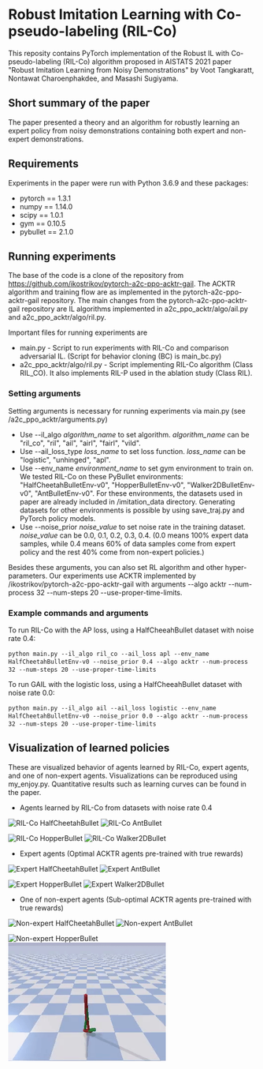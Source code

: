 # Robust Imitation Learning with Co-pseudo-labeling (RIL-Co)
This reposity contains PyTorch implementation of the Robust IL with Co-pseudo-labeling (RIL-Co) algorithm proposed in AISTATS 2021 paper "Robust Imitation Learning from Noisy Demonstrations" by Voot Tangkaratt, Nontawat Charoenphakdee, and Masashi Sugiyama. 

## Short summary of the paper
The paper presented a theory and an algorithm for robustly learning an expert policy from noisy demonstrations containing both expert and non-expert demonstrations. 

## Requirements
Experiments in the paper were run with Python 3.6.9 and these packages:
* pytorch == 1.3.1
* numpy == 1.14.0
* scipy == 1.0.1
* gym == 0.10.5
* pybullet == 2.1.0

## Running experiments
The base of the code is a clone of the repository from https://github.com/ikostrikov/pytorch-a2c-ppo-acktr-gail. 
The ACKTR algorithm and training flow are as implemented in the pytorch-a2c-ppo-acktr-gail repository. 
The main changes from the pytorch-a2c-ppo-acktr-gail repository are IL algorithms implemented in a2c_ppo_acktr/algo/ail.py and a2c_ppo_acktr/algo/ril.py.

Important files for running experiments are 
* main.py - Script to run experiments with RIL-Co and comparison adversarial IL. (Script for behavior cloning (BC) is main_bc.py)
* a2c_ppo_acktr/algo/ril.py - Script implementing RIL-Co algorithm (Class RIL_CO). It also implements RIL-P used in the ablation study (Class RIL).

### Setting arguments
Setting arguments is necessary for running experiments via main.py (see /a2c_ppo_acktr/arguments.py)

* Use --il_algo *algorithm_name* to set algorithm. *algorithm_name* can be "ril_co", "ril", "ail", "airl", "fairl", "vild".
* Use --ail_loss_type *loss_name* to set loss function. *loss_name* can be "logistic", "unhinged", "apl".
* Use --env_name *environment_name* to set gym environment to train on. We tested RIL-Co on these PyBullet environments: "HalfCheetahBulletEnv-v0", "HopperBulletEnv-v0", "Walker2DBulletEnv-v0", "AntBulletEnv-v0". For these environments, the datasets used in paper are already included in /imitation_data directory. Generating datasets for other environments is possible by using save_traj.py and PyTorch policy models. 
* Use --noise_prior *noise_value* to set noise rate in the training dataset. *noise_value* can be 0.0, 0.1, 0.2, 0.3, 0.4. (0.0 means 100% expert data samples, while 0.4 means 60% of data samples come from expert policy and the rest 40% come from non-expert policies.)

Besides these arguments, you can also set RL algorithm and other hyper-parameters. Our experiments use ACKTR implemented by /ikostrikov/pytorch-a2c-ppo-acktr-gail with arguments --algo acktr --num-process 32 --num-steps 20 --use-proper-time-limits.

### Example commands and arguments
To run RIL-Co with the AP loss, using a HalfCheeahBullet dataset with noise rate 0.4:
```
python main.py --il_algo ril_co --ail_loss apl --env_name HalfCheetahBulletEnv-v0 --noise_prior 0.4 --algo acktr --num-process 32 --num-steps 20 --use-proper-time-limits
```

To run GAIL with the logistic loss, using a HalfCheeahBullet dataset with noise rate 0.0:
```
python main.py --il_algo ail --ail_loss logistic --env_name HalfCheetahBulletEnv-v0 --noise_prior 0.0 --algo acktr --num-process 32 --num-steps 20 --use-proper-time-limits
```

## Visualization of learned policies
These are visualized behavior of agents learned by RIL-Co, expert agents, and one of non-expert agents. Visualizations can be reproduced using my_enjoy.py. Quantitative results such as learning curves can be found in the paper. 

* Agents learned by RIL-Co from datasets with noise rate 0.4

![](/videos/HalfCheetahBulletEnv-v0_rilco/HalfCheetahBulletEnv-v0_rilco.gif "RIL-Co HalfCheetahBullet")
![](/videos/AntBulletEnv-v0_rilco/AntBulletEnv-v0_rilco.gif "RIL-Co AntBullet")

![](/videos/HopperBulletEnv-v0_rilco/HopperBulletEnv-v0_rilco.gif "RIL-Co HopperBullet")
![](/videos/Walker2DBulletEnv-v0_rilco/Walker2DBulletEnv-v0_rilco.gif "RIL-Co Walker2DBullet")

* Expert agents (Optimal ACKTR agents pre-trained with true rewards)

![](/videos/HalfCheetahBulletEnv-v0_expert/HalfCheetahBulletEnv-v0_expert.gif "Expert HalfCheetahBullet")
![](/videos/AntBulletEnv-v0_expert/AntBulletEnv-v0_expert.gif "Expert AntBullet")

![](/videos/HopperBulletEnv-v0_expert/HopperBulletEnv-v0_expert.gif "Expert HopperBullet")
![](/videos/Walker2DBulletEnv-v0_expert/Walker2DBulletEnv-v0_expert.gif "Expert Walker2DBullet")

* One of non-expert agents (Sub-optimal ACKTR agents pre-trained with true rewards)

![](/videos/HalfCheetahBulletEnv-v0_expertP0.4/HalfCheetahBulletEnv-v0_expertP0.4.gif "Non-expert HalfCheetahBullet")
![](/videos/AntBulletEnv-v0_expertP0.4/AntBulletEnv-v0_expertP0.4.gif "Non-expert AntBullet")

![](/videos/HopperBulletEnv-v0_expertP0.4/HopperBulletEnv-v0_expertP0.4.gif "Non-expert HopperBullet")
![](/videos/Walker2DBulletEnv-v0_expertP0.4/Walker2DBulletEnv-v0_expertP0.4.gif "Non-expert Walker2DBullet")
